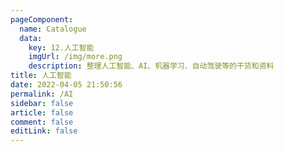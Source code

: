```yaml
---
pageComponent: 
  name: Catalogue
  data: 
    key: 12.人工智能
    imgUrl: /img/more.png
    description: 整理人工智能、AI、机器学习、自动驾驶等的干货和资料
title: 人工智能
date: 2022-04-05 21:50:56
permalink: /AI
sidebar: false
article: false
comment: false
editLink: false
---
```

